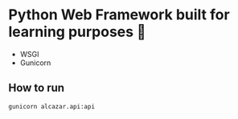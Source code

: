# Python Web Framework built for learning purposes 📗

- WSGI
- Gunicorn

## How to run

    gunicorn alcazar.api:api
